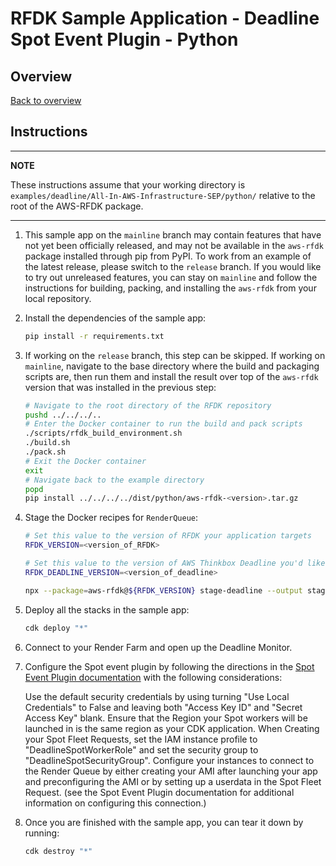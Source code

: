 # RFDK Sample Application - Deadline Spot Event Plugin - Python

## Overview
[Back to overview](../README.md)

## Instructions

---
**NOTE**

These instructions assume that your working directory is `examples/deadline/All-In-AWS-Infrastructure-SEP/python/` relative to the root of the AWS-RFDK package.

---

1.  This sample app on the `mainline` branch may contain features that have not yet been officially released, and may not be available in the `aws-rfdk` package installed through pip from PyPI. To work from an example of the latest release, please switch to the `release` branch. If you would like to try out unreleased features, you can stay on `mainline` and follow the instructions for building, packing, and installing the `aws-rfdk` from your local repository.
2.  Install the dependencies of the sample app:

    ```bash
    pip install -r requirements.txt
    ```
3.  If working on the `release` branch, this step can be skipped. If working on `mainline`, navigate to the base directory where the build and packaging scripts are, then run them and install the result over top of the `aws-rfdk` version that was installed in the previous step:
    ```bash
    # Navigate to the root directory of the RFDK repository
    pushd ../../../..
    # Enter the Docker container to run the build and pack scripts
    ./scripts/rfdk_build_environment.sh
    ./build.sh
    ./pack.sh
    # Exit the Docker container
    exit
    # Navigate back to the example directory
    popd
    pip install ../../../../dist/python/aws-rfdk-<version>.tar.gz
4. Stage the Docker recipes for `RenderQueue`:

    ```bash
    # Set this value to the version of RFDK your application targets
    RFDK_VERSION=<version_of_RFDK>

    # Set this value to the version of AWS Thinkbox Deadline you'd like to deploy to your farm. Deadline 10.1.9 and up are supported.
    RFDK_DEADLINE_VERSION=<version_of_deadline>

    npx --package=aws-rfdk@${RFDK_VERSION} stage-deadline --output stage ${RFDK_DEADLINE_VERSION}
    ```
5. Deploy all the stacks in the sample app:

    ```bash
    cdk deploy "*"
    ```

6. Connect to your Render Farm and open up the Deadline Monitor.

7. Configure the Spot event plugin by following the directions in the [Spot Event Plugin documentation](https://docs.thinkboxsoftware.com/products/deadline/10.1/1_User%20Manual/manual/event-spot.html) with the following considerations:

    Use the default security credentials by using turning "Use Local Credentials" to False and leaving both "Access Key ID" and "Secret Access Key" blank.
    Ensure that the Region your Spot workers will be launched in is the same region as your CDK application.
    When Creating your Spot Fleet Requests, set the IAM instance profile to "DeadlineSpotWorkerRole" and set the security group to "DeadlineSpotSecurityGroup".
    Configure your instances to connect to the Render Queue by either creating your AMI after launching your app and preconfiguring the AMI or by setting up a userdata in the Spot Fleet Request. (see the Spot Event Plugin documentation for additional information on configuring this connection.)
    
8. Once you are finished with the sample app, you can tear it down by running:

    ```bash
    cdk destroy "*"
    ```
